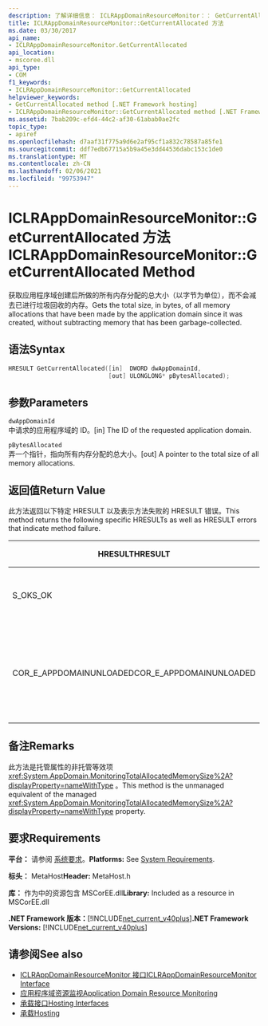 ```yaml
---
description: 了解详细信息： ICLRAppDomainResourceMonitor：： GetCurrentAllocated 方法
title: ICLRAppDomainResourceMonitor::GetCurrentAllocated 方法
ms.date: 03/30/2017
api_name:
- ICLRAppDomainResourceMonitor.GetCurrentAllocated
api_location:
- mscoree.dll
api_type:
- COM
f1_keywords:
- ICLRAppDomainResourceMonitor::GetCurrentAllocated
helpviewer_keywords:
- GetCurrentAllocated method [.NET Framework hosting]
- ICLRAppDomainResourceMonitor::GetCurrentAllocated method [.NET Framework hosting]
ms.assetid: 7bab209c-efd4-44c2-af30-61abab0ae2fc
topic_type:
- apiref
ms.openlocfilehash: d7aaf31f775a9d6e2af95cf1a832c78587a85fe1
ms.sourcegitcommit: ddf7edb67715a5b9a45e3dd44536dabc153c1de0
ms.translationtype: MT
ms.contentlocale: zh-CN
ms.lasthandoff: 02/06/2021
ms.locfileid: "99753947"
---
```

# <a name="iclrappdomainresourcemonitorgetcurrentallocated-method"></a><span data-ttu-id="57086-103">ICLRAppDomainResourceMonitor::GetCurrentAllocated 方法</span><span class="sxs-lookup"><span data-stu-id="57086-103">ICLRAppDomainResourceMonitor::GetCurrentAllocated Method</span></span>

<span data-ttu-id="57086-104">获取应用程序域创建后所做的所有内存分配的总大小（以字节为单位），而不会减去已进行垃圾回收的内存。</span><span class="sxs-lookup"><span data-stu-id="57086-104">Gets the total size, in bytes, of all memory allocations that have been made by the application domain since it was created, without subtracting memory that has been garbage-collected.</span></span>  
  
## <a name="syntax"></a><span data-ttu-id="57086-105">语法</span><span class="sxs-lookup"><span data-stu-id="57086-105">Syntax</span></span>  
  
```cpp  
HRESULT GetCurrentAllocated([in]  DWORD dwAppDomainId,  
                            [out] ULONGLONG* pBytesAllocated);  
```  
  
## <a name="parameters"></a><span data-ttu-id="57086-106">参数</span><span class="sxs-lookup"><span data-stu-id="57086-106">Parameters</span></span>  

 `dwAppDomainId`  
 <span data-ttu-id="57086-107">中请求的应用程序域的 ID。</span><span class="sxs-lookup"><span data-stu-id="57086-107">[in] The ID of the requested application domain.</span></span>  
  
 `pBytesAllocated`  
 <span data-ttu-id="57086-108">弄一个指针，指向所有内存分配的总大小。</span><span class="sxs-lookup"><span data-stu-id="57086-108">[out] A pointer to the total size of all memory allocations.</span></span>  
  
## <a name="return-value"></a><span data-ttu-id="57086-109">返回值</span><span class="sxs-lookup"><span data-stu-id="57086-109">Return Value</span></span>  

 <span data-ttu-id="57086-110">此方法返回以下特定 HRESULT 以及表示方法失败的 HRESULT 错误。</span><span class="sxs-lookup"><span data-stu-id="57086-110">This method returns the following specific HRESULTs as well as HRESULT errors that indicate method failure.</span></span>  
  
|<span data-ttu-id="57086-111">HRESULT</span><span class="sxs-lookup"><span data-stu-id="57086-111">HRESULT</span></span>|<span data-ttu-id="57086-112">说明</span><span class="sxs-lookup"><span data-stu-id="57086-112">Description</span></span>|  
|-------------|-----------------|  
|<span data-ttu-id="57086-113">S_OK</span><span class="sxs-lookup"><span data-stu-id="57086-113">S_OK</span></span>|<span data-ttu-id="57086-114">该方法已成功完成。</span><span class="sxs-lookup"><span data-stu-id="57086-114">The method completed successfully.</span></span>|  
|<span data-ttu-id="57086-115">COR_E_APPDOMAINUNLOADED</span><span class="sxs-lookup"><span data-stu-id="57086-115">COR_E_APPDOMAINUNLOADED</span></span>|<span data-ttu-id="57086-116">应用程序域已卸载或不存在。</span><span class="sxs-lookup"><span data-stu-id="57086-116">The application domain has been unloaded or does not exist.</span></span>|  
  
## <a name="remarks"></a><span data-ttu-id="57086-117">备注</span><span class="sxs-lookup"><span data-stu-id="57086-117">Remarks</span></span>  

 <span data-ttu-id="57086-118">此方法是托管属性的非托管等效项 <xref:System.AppDomain.MonitoringTotalAllocatedMemorySize%2A?displayProperty=nameWithType> 。</span><span class="sxs-lookup"><span data-stu-id="57086-118">This method is the unmanaged equivalent of the managed <xref:System.AppDomain.MonitoringTotalAllocatedMemorySize%2A?displayProperty=nameWithType> property.</span></span>  
  
## <a name="requirements"></a><span data-ttu-id="57086-119">要求</span><span class="sxs-lookup"><span data-stu-id="57086-119">Requirements</span></span>  

 <span data-ttu-id="57086-120">**平台：** 请参阅 [系统要求](../../get-started/system-requirements.md)。</span><span class="sxs-lookup"><span data-stu-id="57086-120">**Platforms:** See [System Requirements](../../get-started/system-requirements.md).</span></span>  
  
 <span data-ttu-id="57086-121">**标头：** MetaHost</span><span class="sxs-lookup"><span data-stu-id="57086-121">**Header:** MetaHost.h</span></span>  
  
 <span data-ttu-id="57086-122">**库：** 作为中的资源包含 MSCorEE.dll</span><span class="sxs-lookup"><span data-stu-id="57086-122">**Library:** Included as a resource in MSCorEE.dll</span></span>  
  
 <span data-ttu-id="57086-123">**.NET Framework 版本：**[!INCLUDE[net_current_v40plus](../../../../includes/net-current-v40plus-md.md)]</span><span class="sxs-lookup"><span data-stu-id="57086-123">**.NET Framework Versions:** [!INCLUDE[net_current_v40plus](../../../../includes/net-current-v40plus-md.md)]</span></span>  
  
## <a name="see-also"></a><span data-ttu-id="57086-124">请参阅</span><span class="sxs-lookup"><span data-stu-id="57086-124">See also</span></span>

- [<span data-ttu-id="57086-125">ICLRAppDomainResourceMonitor 接口</span><span class="sxs-lookup"><span data-stu-id="57086-125">ICLRAppDomainResourceMonitor Interface</span></span>](iclrappdomainresourcemonitor-interface.md)
- [<span data-ttu-id="57086-126">应用程序域资源监视</span><span class="sxs-lookup"><span data-stu-id="57086-126">Application Domain Resource Monitoring</span></span>](../../../standard/garbage-collection/app-domain-resource-monitoring.md)
- [<span data-ttu-id="57086-127">承载接口</span><span class="sxs-lookup"><span data-stu-id="57086-127">Hosting Interfaces</span></span>](hosting-interfaces.md)
- [<span data-ttu-id="57086-128">承载</span><span class="sxs-lookup"><span data-stu-id="57086-128">Hosting</span></span>](index.md)
